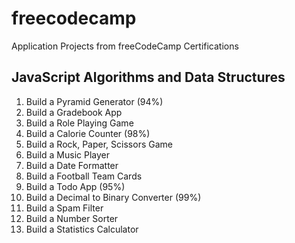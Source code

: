 # freecodecamp
Application Projects from freeCodeCamp Certifications

## JavaScript Algorithms and Data Structures
1. Build a Pyramid Generator (94%)
2. Build a Gradebook App
3. Build a Role Playing Game
4. Build a Calorie Counter (98%)
5. Build a Rock, Paper, Scissors Game
6. Build a Music Player
7. Build a Date Formatter
8. Build a Football Team Cards
9. Build a Todo App (95%)
10. Build a Decimal to Binary Converter (99%)
11. Build a Spam Filter
12. Build a Number Sorter
13. Build a Statistics Calculator

<!-- 15. Build a Spreasheet
16. Build a Shopping Cart
17. Build a Plarformer Game
18. Build an fCC Authors Page
19. Build an fCC Forum Leaderboard -->
